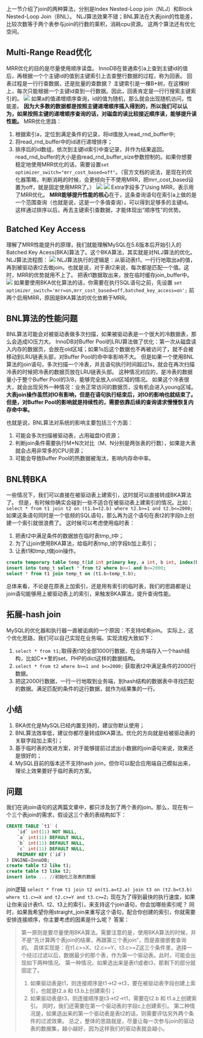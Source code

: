 上一节介绍了join的两种算法，分别是Index Nested-Loop join（NLJ）和Block Nested-Loop Join（BNL）。
NLJ算法效果不错；BNL算法在大表join的性能差，比较次数等于两个表参与join的行数的乘积，消耗cpu资源。
这两个算法还有优化空间。

## Multi-Range Read优化
MRR优化的目的是尽量使用顺序读盘。
InnoDB在普通索引a上查到主键id的值后，再根据一个个主键id的值到主键索引上去查整行数据的过程，称为回表。
回表过程是一行行查数据，还是批量的查数据？
主键索引是一棵B+树，在这棵树上，每次只能根据一个主键id查到一行数据。因此，回表肯定是一行行搜索主键索引的。
![](MySQL/attachments/a63366db5b1ce425aecb5eb05dcea00a_MD5.jpeg)
如果a的值递增顺序查询，id的值为随机，那么就会出现随机访问，性能差。
**因为大多数的数据都是按照主键递增顺序插入得到的，所以我们可以认为，如果按照主键的递增顺序查询的话，对磁盘的读比较接近顺序读，能够提升读性能。**
MRR优化思路：
1. 根据索引a，定位到满足条件的记录，将id值放入read_rnd_buffer中;
2. 将read_rnd_buffer中的id进行递增排序；
3. 排序后的id数组，依次到主键id索引中查记录，并作为结果返回。
read_rnd_buffer的大小是由read_rnd_buffer_size参数控制的。如果你想要稳定地使用MRR优化的话，需要设置`set optimizer_switch="mrr_cost_based=off"`。（官方文档的说法，是现在的优化器策略，判断消耗的时候，会更倾向于不使用MRR，把mrr_cost_based设置为off，就是固定使用MRR了。）
![](MySQL/attachments/9bc1bea61070096b5912a01fa347e8f2_MD5.jpeg)
![](MySQL/attachments/e660b6c64490ce327523698aa5f7ba6a_MD5.jpeg)
Extra字段多了Using MRR，表示用了MRR优化。
**MRR能够提升性能的核心**在于，这条查询语句在索引a上做的是一个范围查询（也就是说，这是一个多值查询），可以得到足够多的主键id。这样通过排序以后，再去主键索引查数据，才能体现出“顺序性”的优势。

## Batched Key Access
理解了MRR性能提升的原理，我们就能理解MySQL在5.6版本后开始引入的Batched Key Acess(BKA)算法了。这个BKA算法，其实就是对NLJ算法的优化。
NLJ算法流程图：
![](MySQL/attachments/a3b48b3e47951e48f0c79706b05e10bb_MD5.jpeg)
NLJ算法执行的逻辑是：从驱动表t1，一行行地取出a的值，再到被驱动表t2去做join。也就是说，对于表t2来说，每次都是匹配一个值。这时，MRR的优势就用不上了。
把表t1数据取出来，放在临时缓存join_buffer中。
![](MySQL/attachments/db754c07642ac698021b1d7950dfd823_MD5.jpeg)
如果要使用BKA优化算法的话，你需要在执行SQL语句之前，先设置
`set optimizer_switch='mrr=on,mrr_cost_based=off,batched_key_access=on';`
前两个启用MRR，原因是BKA算法的优化依赖于MRR。

## BNL算法的性能问题
BNL算法可能会对被驱动表做多次扫描，如果被驱动表是一个很大的冷数据表，那么会造成IO压力大。
InnoDB对Buffer Pool的LRU算法做了优化：第一次从磁盘读入内存的数据页，会放在old区域；如果1s后这个数据也不再被访问了，就不会被移动到LRU链表头部，对Buffer Pool的命中率影响不大。
但是如果一个使用BNL算法的join语句，多次扫描一个冷表，并且语句执行时间超过1s，就会在再次扫描冷表的时候把冷表的数据页放在LRU链表头部。
这种情况对应的，是冷表的数据量小于整个Buffer Pool的3/8，能够完全放入old区域的情况。
如果这个冷表很大，就会出现另外一种情况：业务正常访问的数据页，没有机会进入young区域。
**大表join操作虽然对IO有影响，但是在语句执行结束后，对IO的影响也就结束了。但是，对Buffer Pool的影响就是持续性的，需要依靠后续的查询请求慢慢恢复内存命中率。**

也就是说，BNL算法对系统的影响主要包括三个方面：
1. 可能会多次扫描被驱动表，占用磁盘IO资源；
2. 判断join条件需要执行M\*N次对比（M、N分别是两张表的行数），如果是大表就会占用非常多的CPU资源；
3. 可能会导致Buffer Pool的热数据被淘汰，影响内存命中率。

## BNL转BKA
一些情况下，我们可以直接在被驱动表上建索引，这时就可以直接转成BKA算法了。
但是，有时候你确实会碰到一些不适合在被驱动表上建索引的情况。比如：
`select * from t1 join t2 on (t1.b=t2.b) where t2.b>=1 and t2.b<=2000;`
如果这条语句同时是一个低频的SQL语句，那么再为这个语句在表t2的字段b上创建一个索引就很浪费了。
这时候可以考虑使用临时表：
1. 把表t2中满足条件的数据放在临时表tmp_t中；
2. 为了让join使用BKA算法，给临时表tmp_t的字段b加上索引；
3. 让表t1和tmp_t做join操作。
```sql
create temporary table temp_t(id int primary key, a int, b int, index(b))engine=innodb; 
insert into temp_t select * from t2 where b>=1 and b<=2000; 
select * from t1 join temp_t on (t1.b=temp_t.b);
```
总体来看，不论是在原表上加索引，还是用有索引的临时表，我们的思路都是让join语句能够用上被驱动表上的索引，来触发BKA算法，提升查询性能。

## 拓展-hash join
MySQL的优化器和执行器一直被诟病的一个原因：不支持哈希join。
实际上，这个优化思路，我们可以自己实现在业务端。实现流程大致如下：
1. `select * from t1;`取得表t1的全部1000行数据，在业务端存入一个hash结构，比如C++里的set、PHP的dict这样的数据结构。
2. `select * from t2 where b>=1 and b<=2000;` 获取表t2中满足条件的2000行数据。
3. 把这2000行数据，一行一行地取到业务端，到hash结构的数据表中寻找匹配的数据。满足匹配的条件的这行数据，就作为结果集的一行。

## 小结
1. BKA优化是MySQL已经内置支持的，建议你默认使用；
2. BNL算法效率低，建议你都尽量转成BKA算法。优化的方向就是给被驱动表的关联字段加上索引；
3. 基于临时表的改进方案，对于能够提前过滤出小数据的join语句来说，效果还是很好的；
4. MySQL目前的版本还不支持hash join，但你可以配合应用端自己模拟出来，理论上效果要好于临时表的方案。

## 问题
我们在讲join语句的这两篇文章中，都只涉及到了两个表的join。那么，现在有一个三个表join的需求，假设这三个表的表结构如下：
```sql
CREATE TABLE `t1` ( 
	`id` int(11) NOT NULL, 
	`a` int(11) DEFAULT NULL, 
	`b` int(11) DEFAULT NULL, 
	`c` int(11) DEFAULT NULL, 
	PRIMARY KEY (`id`) 
) ENGINE=InnoDB; 
create table t2 like t1; 
create table t3 like t2; 
insert into ... //初始化三张表的数据
```
join逻辑
`select * from t1 join t2 on(t1.a=t2.a) join t3 on (t2.b=t3.b) where t1.c>=X and t2.c>=Y and t3.c>=Z;`
现在为了得到最快的执行速度，如果让你来设计表t1、t2、t3上的索引，来支持这个join语句，你会加哪些索引呢？
同时，如果我希望你用straight_join来重写这个语句，配合你创建的索引，你就需要安排连接顺序，你主要考虑的因素是什么呢？
答案：
> 第一原则是要尽量使用BKA算法。需要注意的是，使用BKA算法的时候，并不是“先计算两个表join的结果，再跟第三个表join”，而是直接嵌套查询的。
> 具体实现是：在t1.c>=X、t2.c>=Y、t3.c>=Z这三个条件里，选择一个经过过滤以后，数据最少的那个表，作为第一个驱动表。此时，可能会出现如下两种情况。
> 第一种情况，如果选出来是表t1或者t3，那剩下的部分就固定了。
> 1. 如果驱动表是t1，则连接顺序是t1->t2->t3，要在被驱动表字段创建上索引，也就是t2.a 和 t3.b上创建索引；
> 2. 如果驱动表是t3，则连接顺序是t3->t2->t1，需要在t2.b 和 t1.a上创建索引。
> 同时，我们还需要在第一个驱动表的字段c上创建索引。
> 第二种情况是，如果选出来的第一个驱动表是表t2的话，则需要评估另外两个条件的过滤效果。
> 总之，整体的思路就是，尽量让每一次参与join的驱动表的数据集，越小越好，因为这样我们的驱动表就会越小。